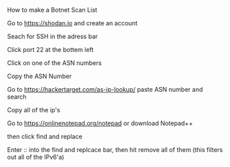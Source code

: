 How to make a Botnet Scan List

Go to https://shodan.io and create an account

Seach for SSH in the adress bar

Click port 22  at the bottem left

Click on one of the ASN numbers

Copy the ASN Number

Go to https://hackertarget.com/as-ip-lookup/ paste ASN number and search

Copy all of the ip's

Go to https://onlinenotepad.org/notepad or download Notepad++

then click find and replace

Enter  :: into the find and replcace bar, then hit remove all of them (this filters out all of the IPv6'a)
